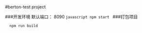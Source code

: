 #berton-test project

###开发环境 默认端口： 8090
	```javascript
	npm start
	```
###打包项目
```javascript
  npm run build
```
